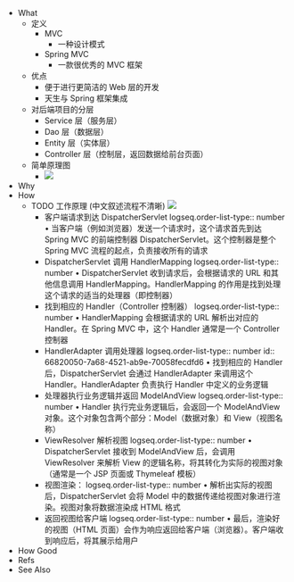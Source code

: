 - What
	- 定义
		- MVC
			- 一种设计模式
		- Spring MVC
			- 一款很优秀的 MVC 框架
	- 优点
		- 便于进行更简洁的 Web 层的开发
		- 天生与 Spring 框架集成
	- 对后端项目的分层
		- Service 层（服务层）
		- Dao 层（数据层）
		- Entity 层（实体层）
		- Controller 层（控制层，返回数据给前台页面）
	- 简单原理图
		- ![](https://pdai.tech/images/spring/spring-interview-6.png)
- Why
- How
	- TODO 工作原理
	  (中文叙述流程不清晰)
	  ![](https://pdai.tech/images/project/project-b-5.png)
		- 客户端请求到达 DispatcherServlet
		  logseq.order-list-type:: number
		  	•	当客户端（例如浏览器）发送一个请求时，这个请求首先到达 Spring MVC 的前端控制器 DispatcherServlet。这个控制器是整个 Spring MVC 流程的起点，负责接收所有的请求
		- DispatcherServlet 调用 HandlerMapping
		  logseq.order-list-type:: number
		  	•	DispatcherServlet 收到请求后，会根据请求的 URL 和其他信息调用 HandlerMapping。HandlerMapping 的作用是找到处理这个请求的适当的处理器（即控制器）
		- 找到相应的 Handler（Controller 控制器）
		  logseq.order-list-type:: number
		  	•	HandlerMapping 会根据请求的 URL 解析出对应的 Handler。在 Spring MVC 中，这个 Handler 通常是一个 Controller 控制器
		- HandlerAdapter 调用处理器
		  logseq.order-list-type:: number
		  id:: 66820050-7a68-4521-ab9e-70058fecdfd6
		  	•	找到相应的 Handler 后，DispatcherServlet 会通过 HandlerAdapter 来调用这个 Handler。HandlerAdapter 负责执行 Handler 中定义的业务逻辑
		- 处理器执行业务逻辑并返回 ModelAndView
		  logseq.order-list-type:: number
		  	•	Handler 执行完业务逻辑后，会返回一个 ModelAndView 对象。这个对象包含两个部分：Model（数据对象）和 View（视图名称）
		- ViewResolver 解析视图
		  logseq.order-list-type:: number
		  	•	DispatcherServlet 接收到 ModelAndView 后，会调用 ViewResolver 来解析 View 的逻辑名称，将其转化为实际的视图对象（通常是一个 JSP 页面或 Thymeleaf 模板）
		- 视图渲染：
		  logseq.order-list-type:: number
		  	•	解析出实际的视图后，DispatcherServlet 会将 Model 中的数据传递给视图对象进行渲染。视图对象将数据渲染成 HTML 格式
		- 返回视图给客户端
		  logseq.order-list-type:: number
		  	•	最后，渲染好的视图（HTML 页面）会作为响应返回给客户端（浏览器）。客户端收到响应后，将其展示给用户
- How Good
- Refs
- See Also